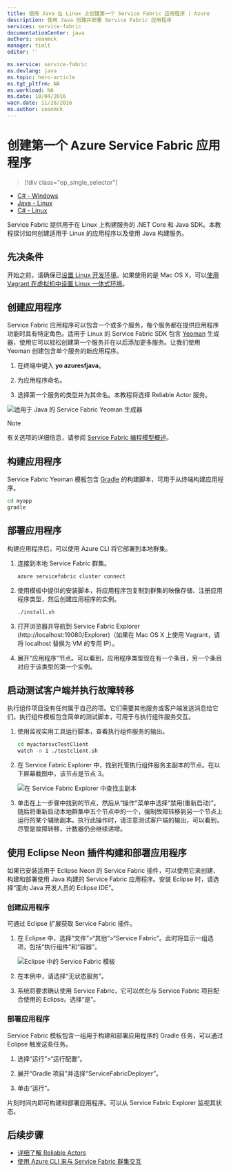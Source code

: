 ```yaml
---
title: 使用 Java 在 Linux 上创建第一个 Service Fabric 应用程序 | Azure
description: 使用 Java 创建并部署 Service Fabric 应用程序
services: service-fabric
documentationCenter: java
authors: seanmck
manager: timlt
editor: ''

ms.service: service-fabric
ms.devlang: java
ms.topic: hero-article
ms.tgt_pltfrm: NA
ms.workload: NA
ms.date: 10/04/2016
wacn.date: 11/28/2016
ms.author: seanmck
---
```


# 创建第一个 Azure Service Fabric 应用程序

> [!div class="op_single_selector"]
- [C# - Windows](./service-fabric-create-your-first-application-in-visual-studio.md)
- [Java - Linux](./service-fabric-create-your-first-linux-application-with-java.md)
- [C# - Linux](./service-fabric-create-your-first-linux-application-with-csharp.md)

Service Fabric 提供用于在 Linux 上构建服务的 .NET Core 和 Java SDK。本教程探讨如何创建适用于 Linux 的应用程序以及使用 Java 构建服务。

## 先决条件

开始之前，请确保已[设置 Linux 开发环境](./service-fabric-get-started-linux.md)。如果使用的是 Mac OS X，可以[使用 Vagrant 在虚拟机中设置 Linux 一体式环境](./service-fabric-get-started-mac.md)。

## 创建应用程序

Service Fabric 应用程序可以包含一个或多个服务，每个服务都在提供应用程序功能时具有特定角色。适用于 Linux 的 Service Fabric SDK 包含 [Yeoman](http://yeoman.io/) 生成器，使用它可以轻松创建第一个服务并在以后添加更多服务。让我们使用 Yeoman 创建包含单个服务的新应用程序。

1. 在终端中键入 **yo azuresfjava**。

2. 为应用程序命名。

3. 选择第一个服务的类型并为其命名。本教程将选择 Reliable Actor 服务。

  ![适用于 Java 的 Service Fabric Yeoman 生成器][sf-yeoman]  

>[!NOTE]
> 有关选项的详细信息，请参阅 [Service Fabric 编程模型概述](./service-fabric-choose-framework.md)。

## 构建应用程序

Service Fabric Yeoman 模板包含 [Gradle](https://gradle.org/) 的构建脚本，可用于从终端构建应用程序。

  ```bash
  cd myapp
  gradle
  ```

## 部署应用程序

构建应用程序后，可以使用 Azure CLI 将它部署到本地群集。

1. 连接到本地 Service Fabric 群集。

    ```bash
    azure servicefabric cluster connect
    ```

2. 使用模板中提供的安装脚本，将应用程序包复制到群集的映像存储、注册应用程序类型，然后创建应用程序的实例。

    ```bash
    ./install.sh
    ```

3. 打开浏览器并导航到 Service Fabric Explorer (http://localhost:19080/Explorer)（如果在 Mac OS X 上使用 Vagrant，请将 localhost 替换为 VM 的专用 IP）。

4. 展开“应用程序”节点。可以看到，应用程序类型现在有一个条目，另一个条目对应于该类型的第一个实例。

## 启动测试客户端并执行故障转移

执行组件项目没有任何属于自己的项。它们需要其他服务或客户端发送消息给它们。执行组件模板包含简单的测试脚本，可用于与执行组件服务交互。

1. 使用监视实用工具运行脚本，查看执行组件服务的输出。

    ```bash
    cd myactorsvcTestClient
    watch -n 1 ./testclient.sh
    ```

2. 在 Service Fabric Explorer 中，找到托管执行组件服务主副本的节点。在以下屏幕截图中，该节点是节点 3。

    ![在 Service Fabric Explorer 中查找主副本][sfx-primary]  

3. 单击在上一步骤中找到的节点，然后从“操作”菜单中选择“禁用(重新启动)”。随后将重新启动本地群集中五个节点中的一个，强制故障转移到另一个节点上运行的某个辅助副本。执行此操作时，请注意测试客户端的输出，可以看到，尽管是故障转移，计数器仍会继续递增。

## 使用 Eclipse Neon 插件构建和部署应用程序

如果已安装适用于 Eclipse Neon 的 Service Fabric 插件，可以使用它来创建、构建和部署使用 Java 构建的 Service Fabric 应用程序。安装 Eclipse 时，请选择“面向 Java 开发人员的 Eclipse IDE”。

### 创建应用程序

可通过 Eclipse 扩展获取 Service Fabric 插件。

1. 在 Eclipse 中，选择“文件”>“其他”>“Service Fabric”。此时将显示一组选项，包括“执行组件”和“容器”。

    ![Eclipse 中的 Service Fabric 模板][sf-eclipse-templates]  

2. 在本例中，请选择“无状态服务”。

3. 系统将要求确认使用 Service Fabric，它可以优化与 Service Fabric 项目配合使用的 Eclipse。选择“是”。

### 部署应用程序

Service Fabric 模板包含一组用于构建和部署应用程序的 Gradle 任务，可以通过 Eclipse 触发这些任务。

1. 选择“运行”>“运行配置”。

2. 展开“Gradle 项目”并选择“ServiceFabricDeployer”。

3. 单击“运行”。

片刻时间内即可构建和部署应用程序。可以从 Service Fabric Explorer 监视其状态。

## 后续步骤

- [详细了解 Reliable Actors](./service-fabric-reliable-actors-introduction.md)
- [使用 Azure CLI 来与 Service Fabric 群集交互](./service-fabric-azure-cli.md)

<!-- Images -->

[sf-yeoman]: ./media/service-fabric-create-your-first-linux-application-with-java/sf-yeoman.png
[sfx-primary]: ./media/service-fabric-create-your-first-linux-application-with-java/sfx-primary.png
[sf-eclipse-templates]: ./media/service-fabric-create-your-first-linux-application-with-java/sf-eclipse-templates.png

<!---HONumber=Mooncake_1121_2016-->
